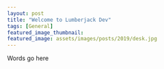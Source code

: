 ```yaml
---
layout: post
title: "Welcome to Lumberjack Dev"
tags: [General]
featured_image_thumbnail:
featured_image: assets/images/posts/2019/desk.jpg
---
```


Words go here